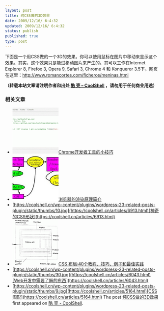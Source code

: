 ```yaml
---
layout: post
title: 纯CSS做的3D效果
date: 2009/12/16/ 6:4:32
updated: 2009/12/16/ 6:4:32
status: publish
published: true
type: post
---
```


下面是一个用CSS做的一个3D的效果。你可以使用鼠标在图片中移动来显示这个效果。其实，这个效果只是能过移动图片来产生的。其可以工作在Internet Explorer 8, Firefox 3, Opera 9, Safari 3, Chrome 4 和 Konqueror 3.5下。网页在这里：<http://www.romancortes.com/ficheros/meninas.html>


  





**（转载本站文章请注明作者和出处 [酷 壳 – CoolShell](https://coolshell.cn/) ，请勿用于任何商业用途）**



### 相关文章

* [![Chrome开发者工具的小技巧](../wp-content/uploads/2017/01/pretty-code-150x150.gif)](https://coolshell.cn/articles/17634.html)[Chrome开发者工具的小技巧](https://coolshell.cn/articles/17634.html)
* [![浏览器的渲染原理简介](../wp-content/uploads/2013/05/Render-Process-150x150.jpg)](https://coolshell.cn/articles/9666.html)[浏览器的渲染原理简介](https://coolshell.cn/articles/9666.html)
* [https://coolshell.cn/wp-content/plugins/wordpress-23-related-posts-plugin/static/thumbs/10.jpg](https://coolshell.cn/articles/6913.html)[神奇的CSS形状](https://coolshell.cn/articles/6913.html)
* [![CSS 布局:40个教程、技巧、例子和最佳实践](../wp-content/uploads/2012/03/css-layouts-150x150.gif)](https://coolshell.cn/articles/6840.html)[CSS 布局:40个教程、技巧、例子和最佳实践](https://coolshell.cn/articles/6840.html)
* [https://coolshell.cn/wp-content/plugins/wordpress-23-related-posts-plugin/static/thumbs/30.jpg](https://coolshell.cn/articles/6043.html)[Web开发中需要了解的东西](https://coolshell.cn/articles/6043.html)
* [https://coolshell.cn/wp-content/plugins/wordpress-23-related-posts-plugin/static/thumbs/9.jpg](https://coolshell.cn/articles/5164.html)[CSS图形](https://coolshell.cn/articles/5164.html)
The post [纯CSS做的3D效果](https://coolshell.cn/articles/1962.html) first appeared on [酷 壳 - CoolShell](https://coolshell.cn).